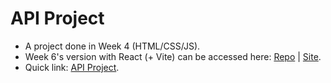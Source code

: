 # API Project
* A project done in Week 4 (HTML/CSS/JS).
* Week 6's version with React (+ Vite) can be accessed here: <a target="blank" href="https://github.com/yijio/fes-api-project-6">Repo</a> | <a target="blank" href="https://fes-api-project-6.vercel.app/">Site</a>.
* Quick link: <a target="blank" href="https://yijio.github.io/fes-api-project">API Project</a>.